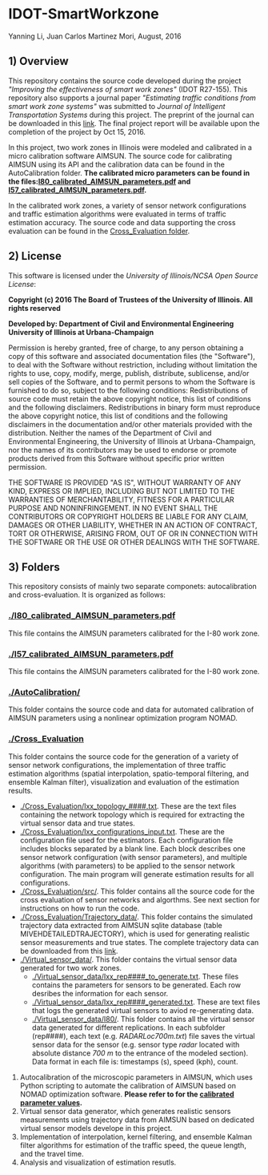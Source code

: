 # IDOT-SmartWorkzone
Yanning Li, Juan Carlos Martinez Mori, August, 2016

## 1) Overview
This repository contains the source code developed during the project *"Improving the effectiveness of smart work zones"* (IDOT R27-155). This repository also supports a journal paper *"Estimating traffic conditions from smart work zone systems"* was submitted to *Journal of Intelligent Transportation Systems* during this project. The preprint of the journal can be downloaded in this [link](https://www.dropbox.com/s/0p4s5amhcjjou5h/LiMoriWork2016.pdf?dl=0). The final project report will be available upon the completion of the project by Oct 15, 2016.

In this project, two work zones in Illinois were modeled and calibrated in a micro calibration software AIMSUN. The source code for calibrating AIMSUN using its API and the calibration data can be found in the AutoCalibration folder. **The calibrated micro parameters can be found in the files:[I80_calibrated_AIMSUN_parameters.pdf](https://github.com/Lab-Work/IDOT-SmartWorkzone/blob/master/I80_calibrated_AIMSUN_parameters.pdf) and [I57_calibrated_AIMSUN_parameters.pdf](https://github.com/Lab-Work/IDOT-SmartWorkzone/blob/master/I80_calibrated_AIMSUN_parameters.pdf).**

In the calibrated work zones, a variety of sensor network configurations and traffic estimation algorithms were evaluated in terms of traffic estimation accuracy. The source code and data supporting the cross evaluation can be found in the [Cross_Evaluation folder](https://github.com/Lab-Work/IDOT-SmartWorkzone/tree/master/Cross_Evaluation). 

## 2) License

This software is licensed under the *University of Illinois/NCSA Open Source License*:

**Copyright (c) 2016 The Board of Trustees of the University of Illinois. All rights reserved**

**Developed by: Department of Civil and Environmental Engineering University of Illinois at Urbana-Champaign**

Permission is hereby granted, free of charge, to any person obtaining a copy of this software and associated documentation files (the "Software"), to deal with the Software without restriction, including without limitation the rights to use, copy, modify, merge, publish, distribute, sublicense, and/or sell copies of the Software, and to permit persons to whom the Software is furnished to do so, subject to the following conditions: Redistributions of source code must retain the above copyright notice, this list of conditions and the following disclaimers. Redistributions in binary form must reproduce the above copyright notice, this list of conditions and the following disclaimers in the documentation and/or other materials provided with the distribution. Neither the names of the Department of Civil and Environmental Engineering, the University of Illinois at Urbana-Champaign, nor the names of its contributors may be used to endorse or promote products derived from this Software without specific prior written permission.

THE SOFTWARE IS PROVIDED "AS IS", WITHOUT WARRANTY OF ANY KIND, EXPRESS OR IMPLIED, INCLUDING BUT NOT LIMITED TO THE WARRANTIES OF MERCHANTABILITY, FITNESS FOR A PARTICULAR PURPOSE AND NONINFRINGEMENT. IN NO EVENT SHALL THE CONTRIBUTORS OR COPYRIGHT HOLDERS BE LIABLE FOR ANY CLAIM, DAMAGES OR OTHER LIABILITY, WHETHER IN AN ACTION OF CONTRACT, TORT OR OTHERWISE, ARISING FROM, OUT OF OR IN CONNECTION WITH THE SOFTWARE OR THE USE OR OTHER DEALINGS WITH THE SOFTWARE.

## 3) Folders
This repository consists of mainly two separate componets: autocalibration and cross-evaluation. It is organized as follows:

### [./I80_calibrated_AIMSUN_parameters.pdf](https://github.com/Lab-Work/IDOT-SmartWorkzone/blob/master/I80_calibrated_AIMSUN_parameters.pdf)
This file contains the AIMSUN parameters calibrated for the I-80 work zone.

### [./I57_calibrated_AIMSUN_parameters.pdf](https://github.com/Lab-Work/IDOT-SmartWorkzone/blob/master/I80_calibrated_AIMSUN_parameters.pdf)
This file contains the AIMSUN parameters calibrated for the I-80 work zone.

### [./AutoCalibration/]()
This folder contains the source code and data for automated calibration of AIMSUN parameters using a nonlinear optimization program NOMAD.

### [./Cross_Evaluation](https://github.com/Lab-Work/IDOT-SmartWorkzone/tree/master/Cross_Evaluation)
This folder contains the source code for the generation of a variety of sensor network configurations, the implementation of three traffic estimation algorithms (spatial interpolation, spatio-temporal filtering, and ensemble Kalman filter), visualization and evaluation of the estimation results. 
- [./Cross_Evaluation/Ixx_topology_####.txt](https://github.com/Lab-Work/IDOT-SmartWorkzone/tree/master/Cross_Evaluation). 
These are the text files containing the network topology which is required for extracting the virtual sensor data and true states. 
- [./Cross_Evaluation/Ixx_configurations_input.txt](https://github.com/Lab-Work/IDOT-SmartWorkzone/tree/master/Cross_Evaluation). These are the configuration file used for the estimators. Each configuration file includes blocks separated by a blank line. Each block describes one sensor network configuration (with sensor parameters), and multiple algorithms (with parameters) to be applied to the sensor network configuration. The main program will generate estimation results for all configurations.
- [./Cross_Evaluation/src/](https://github.com/Lab-Work/IDOT-SmartWorkzone/tree/master/Cross_Evaluation/src). This folder contains all the source code for the cross evaluation of sensor networks and algorthms. See next section for instructions on how to run the code.
- [./Cross_Evaluation/Trajectory_data/](https://github.com/Lab-Work/IDOT-SmartWorkzone/tree/master/Cross_Evaluation/Trajectory_data). This folder contains the simulated trajectory data extracted from AIMSUN sqlite database (table MIVEHDETAILEDTRAJECTORY), which is used for generating realistic sensor measurements and true states. The complete trajectory data can be downloaded from this [link](https://uofi.box.com/s/2bkwejveuew2fospxcn4pqi0df7wrrfj). 
- [./Virtual_sensor_data/](https://github.com/Lab-Work/IDOT-SmartWorkzone/tree/master/Cross_Evaluation/Virtual_sensor_data). This folder contains the virtual sensor data generated for two work zones. 
  * [./Virtual_sensor_data/Ixx_rep####_to_generate.txt](https://github.com/Lab-Work/IDOT-SmartWorkzone/tree/master/Cross_Evaluation/Virtual_sensor_data). These files contains the parameters for sensors to be generated. Each row desribes the information for each sensor.
  * [./Virtual_sensor_data/Ixx_rep####_generated.txt](https://github.com/Lab-Work/IDOT-SmartWorkzone/tree/master/Cross_Evaluation/Virtual_sensor_data). These are text files that logs the generated virtual sensors to aviod re-generating data.
  * [./Virtual_sensor_data/I80/](https://github.com/Lab-Work/IDOT-SmartWorkzone/tree/master/Cross_Evaluation/Virtual_sensor_data/I80). This folder contains all the virtual sensor data generated for different replications. In each subfolder (rep####), each text (e.g. *RADARLoc700m.txt*) file saves the virtual sensor data for the sensor (e.g. sensor type *radar* located with absolute distance *700 m* to the entrance of the modeled section). Data format in each file is: timestamps (s), speed (kph), count.



1. Autocalibration of the microscopic parameters in AIMSUN, which uses Python scripting to automate the calibration of AIMSUN based on NOMAD optimization software. **Please refer to  for the [calibrated parameter values](https://github.com/Lab-Work/IDOT-SmartWorkzone/blob/master/I80_calibrated_AIMSUN_parameters.pdf).**
2. Virtual sensor data generator, which generates realistic sensors measurements using trajectory data from AIMSUN based on dedicated virtual sensor models develope in this project.
3. Implementation of interpolation, kernel filtering, and ensemble Kalman filter algorithms for estimation of the traffic speed, the queue length, and the travel time.
4. Analysis and visualization of estimation resutls. 

